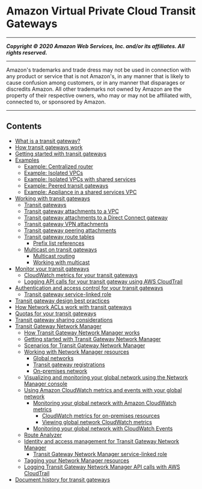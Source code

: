 # Amazon Virtual Private Cloud Transit Gateways

-----
*****Copyright &copy; 2020 Amazon Web Services, Inc. and/or its affiliates. All rights reserved.*****

-----
Amazon's trademarks and trade dress may not be used in 
     connection with any product or service that is not Amazon's, 
     in any manner that is likely to cause confusion among customers, 
     or in any manner that disparages or discredits Amazon. All other 
     trademarks not owned by Amazon are the property of their respective
     owners, who may or may not be affiliated with, connected to, or 
     sponsored by Amazon.

-----
## Contents
+ [What is a transit gateway?](what-is-transit-gateway.md)
+ [How transit gateways work](how-transit-gateways-work.md)
+ [Getting started with transit gateways](tgw-getting-started.md)
+ [Examples](TGW_Scenarios.md)
   + [Example: Centralized router](transit-gateway-centralized-router.md)
   + [Example: Isolated VPCs](transit-gateway-isolated.md)
   + [Example: Isolated VPCs with shared services](transit-gateway-isolated-shared.md)
   + [Example: Peered transit gateways](transit-gateway-peering-scenario.md)
   + [Example: Appliance in a shared services VPC](transit-gateway-appliance-scenario.md)
+ [Working with transit gateways](working-with-transit-gateways.md)
   + [Transit gateways](tgw-transit-gateways.md)
   + [Transit gateway attachments to a VPC](tgw-vpc-attachments.md)
   + [Transit gateway attachments to a Direct Connect gateway](tgw-dcg-attachments.md)
   + [Transit gateway VPN attachments](tgw-vpn-attachments.md)
   + [Transit gateway peering attachments](tgw-peering.md)
   + [Transit gateway route tables](tgw-route-tables.md)
      + [Prefix list references](tgw-prefix-lists.md)
   + [Multicast on transit gateways](tgw-multicast-overview.md)
      + [Multicast routing](how-multicast-works.md)
      + [Working with multicast](working-with-multicast.md)
+ [Monitor your transit gateways](transit-gateway-monitoring.md)
   + [CloudWatch metrics for your transit gateways](transit-gateway-cloudwatch-metrics.md)
   + [Logging API calls for your transit gateway using AWS CloudTrail](transit-gateway-cloudtrail-logs.md)
+ [Authentication and access control for your transit gateways](transit-gateway-authentication-access-control.md)
   + [Transit gateway service-linked role](tgw-service-linked-roles.md)
+ [Transit gateway design best practices](tgw-best-design-practices.md)
+ [How Network ACLs work with transit gateways](tgw-nacls.md)
+ [Quotas for your transit gateways](transit-gateway-quotas.md)
+ [Transit gateway sharing considerations](transit-gateway-share.md)
+ [Transit Gateway Network Manager](what-is-network-manager.md)
   + [How Transit Gateway Network Manager works](how-network-manager-works.md)
   + [Getting started with Transit Gateway Network Manager](network-manager-getting-started.md)
   + [Scenarios for Transit Gateway Network Manager](network-manager-scenarios.md)
   + [Working with Network Manager resources](working-with-network-manager.md)
      + [Global networks](global-networks.md)
      + [Transit gateway registrations](tgw-registrations.md)
      + [On-premises network](on-premises-networks.md)
   + [Visualizing and monitoring your global network using the Network Manager console](network-manager-monitor-console.md)
   + [Using Amazon CloudWatch metrics and events with your global network](monitoring-overview.md)
      + [Monitoring your global network with Amazon CloudWatch metrics](monitoring-cloudwatch-metrics.md)
         + [CloudWatch metrics for on-premises resources](cw-metrics-on-premises.md)
         + [Viewing global network CloudWatch metrics](viewing-metrics.md)
      + [Monitoring your global network with CloudWatch Events](monitoring-events.md)
   + [Route Analyzer](route-analyzer.md)
   + [Identity and access management for Transit Gateway Network Manager](nm-security-iam.md)
      + [Transit Gateway Network Manager service-linked role](nm-service-linked-roles.md)
   + [Tagging your Network Manager resources](network-manager-tagging.md)
   + [Logging Transit Gateway Network Manager API calls with AWS CloudTrail](nm-logging-using-cloudtrail.md)
+ [Document history for transit gateways](doc-history.md)